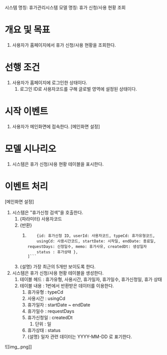 시스템 명칭: 휴가관리시스템
모델 명칭: 휴가 신청/사용 현황 조회

# 개요 및 목표
1. 사용자가 홈페이지에서 휴가 신청/사용 현황을 조회한다.

# 선행 조건
1. 사용자가 홈페이지에 로그인한 상태이다.
	1. 로그인 ID로 사용자코드를 구해 글로벌 영역에 설정된 상태이다.

# 시작 이벤트
1. 사용자가 메인화면에 접속한다. [메인화면 설정]

# 모델 시나리오
1. 시스템은 휴가 신청/사용 현황 테이블을 표시한다.

# 이벤트 처리
[메인화면 설정]
1. 시스템은 "휴가신청 검색"을 호출한다.
	1. {파라미터} 사용자코드
	2. {반환}
		1. ```[ 
			   {id: 휴가신청 ID, userId: 사용자코드, typeCd: 휴가유형코드, 
			   usingCd: 사용시간코드, startDate: 시작일, endDate: 종료일, requestDays: 신청일수, memo: 휴가사유, createdDt: 생성일자
			   status : 휴가상태 },
		   ]```
	3. {설명} 가장 최근의 5개만 보이도록 한다.
2. 시스템은 휴가 신청/사용 현황 테이블을 생성한다.
	1. 테이블 헤드 : 휴가유형, 사용시간, 휴가일자, 휴가일수, 휴가신청일, 휴가 상태
	2. 테이블 내용 : 1번에서 반환받은 데이터를 이용한다.
		1. 휴가유형 : typeCd
		2. 사용시간 : usingCd
		3. 휴가일자 : startDate ~ endDate
		4. 휴가일수 : requestDays
		5. 휴가신청일 : createdDt
			1. 단위 : 일
		6. 휴가상태 : status
		7. {설명} 일자 관련 데이터는 YYYY-MM-DD 로 표기한다.

![[img_.png]]